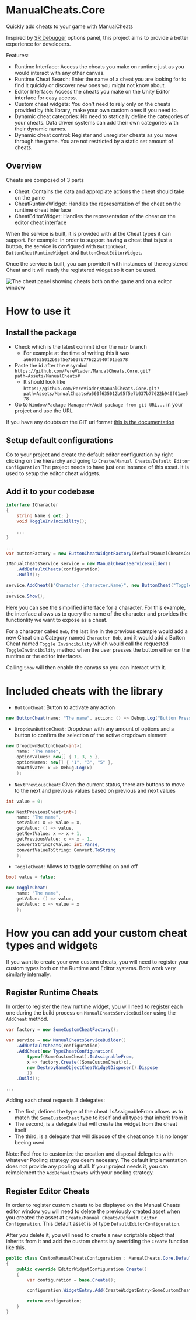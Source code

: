 # ManualCheats.Core

Quickly add cheats to your game with ManualCheats

Inspired by [SR Debugger](https://www.stompyrobot.uk/tools/srdebugger/) options panel, this project aims to provide a better experience for developers.

Features:
- Runtime Interface: Access the cheats you make on runtime just as you would interact with any other canvas.
- Runtime Cheat Search: Enter the name of a cheat you are looking for to find it quickly or discover new ones you might not know about.
- Editor Interface: Access the cheats you make on the Unity Editor interface for easy access.
- Custom cheat widgets: You don't need to rely only on the cheats provided by this library, make your own custom ones if you need to.
- Dynamic cheat categories: No need to statically define the categories of your cheats. Data driven systems can add their own categories with their dynamic names.
- Dynamic cheat control: Register and unregister cheats as you move through the game. You are not restricted by a static set amount of cheats.

## Overview

Cheats are composed of 3 parts

- Cheat: Contains the data and appropiate actions the cheat should take on the game
- CheatRuntimeWidget: Handles the representation of the cheat on the runtime cheat interface
- CheatEditorWidget: Handles the representation of the cheat on the editor cheat interface

When the service is built, it is provided with al the Cheat types it can support. For example: in order to support having a cheat that is just a button, the service
is configured with `ButtonCheat`, `ButtonCheatRuntimeWidget` and `ButtonCheatEditorWidget`.

Once the service is built, you can provide it with instances of the registered Cheat and it will ready the registered widget so it can be used.

![The cheat panel showing cheats both on the game and on a editor window](Images/Example1.png?raw=true)

# How to use it

## Install the package

- Check which is the latest commit id on the `main` branch
    - For example at the time of writing this it was `a660f635012b95f5e7b037b77622b940f01ae578`
- Paste the id after the `#` symbol `https://github.com/PereViader/ManualCheats.Core.git?path=Assets/ManualCheats#`
    - It should look like `https://github.com/PereViader/ManualCheats.Core.git?path=Assets/ManualCheats#a660f635012b95f5e7b037b77622b940f01ae578`
- Go to `Window/Package Manager/+/Add package from git URL...` in your project and use the URL 

If you have any doubts on the GIT url format [this is the documentation](https://docs.unity3d.com/Manual/upm-git.html)

## Setup default configurations

Go to your project and create the default editor configuration by right clicking on the hierarchy and going to `Create/Manual Cheats/Default Editor Configuration`
The project needs to have just one instance of this asset. It is used to setup the editor cheat widgets.

## Add it to your codebase

```c#
interface ICharacter
{
    string Name { get; }
    void ToggleInvincibility();

    ...
}

...
var buttonFactory = new ButtonCheatWidgetFactory(defaultManualCheatsConfiguration.buttonCheatWidget);

IManualCheatsService service = new ManualCheatsServiceBuilder()
    .AddDefaultCheats(configuration)
    .Build();

service.AddCheat($"Character {character.Name}", new ButtonCheat("Toggle Invincibility", character.ToggleInvincibility));
...
service.Show();
```

Here you can see the simplified interface for a character. For this example, the interface allows us to query the name of the character and provides the functionlity we want to expose as a cheat.

For a character called `Bob`, the last line in the previous example would add a new Cheat on a Category named `Character Bob`, and it would add a Button Cheat named `Toggle Invincibility` which would call the requested `ToggleInvincibility` method when the user presses the button either on the runtime or the editor interfaces.

Calling `Show` will then enable the canvas so you can interact with it.

# Included cheats with the library

- `ButtonCheat`: Button to activate any action
```c#
new ButtonCheat(name: "The name", action: () => Debug.Log("Button Pressed"))
```

- `DropdownButtonCheat`: Dropdown with any amount of options and a button to confirm the selection of the active dropdown element
```c#
new DropdownButtonCheat<int>(
    name: "The name", 
    optionValues: new[] { 1, 3, 5 }, 
    optionNames: new[] { "1", "3", "5" }, 
    onActivate: x => Debug.Log(x)
    );
```

- `NextPreviousCheat`: Given the current status, there are buttons to move to the next and previous values based on previous and next values 
```c#
int value = 0;

new NextPreviousCheat<int>(
    name: "The name",
    setValue: x => value = x,
    getValue: () => value,
    getNextValue: x => x + 1,
    getPreviousValue: x => x - 1,
    convertStringToValue: int.Parse,
    convertValueToString: Convert.ToString
    );
```

- `ToggleCheat`: Allows to toggle something on and off
```c#
bool value = false;

new ToggleCheat(
    name: "The name",
    getValue: () => value,
    setValue: x => value = x
    );
```


# How you can add your custom cheat types and widgets

If you want to create your own custom cheats, you will need to register your custom types both on the Runtime and Editor systems. Both work very similarly internally.

## Register Runtime Cheats

In order to register the new runtime widget, you will need to register each one during the build process on `ManualCheatsServiceBuilder` using the `AddCheat` method.

```c#
var factory = new SomeCustomCheatFactory();

var service = new ManualCheatsServiceBuilder()
    .AddDefaultCheats(configuration)
    .AddCheat(new TypeCheatConfiguration(
        typeof(SomeCustomCheat).IsAssignableFrom,
        x => factory.Create((SomeCustomCheat)x),
        new DestroyGameObjectCheatWidgetDisposer().Dispose
        ))
    .Build();

...
```

Adding each cheat requests 3 delegates:
- The first, defines the type of the cheat. IsAssignableFrom allows us to match the `SomeCustomCheat` type to itself and all types that inherit from it
- The second, is a delegate that will create the widget from the cheat itself
- The third, is a delegate that will dispose of the cheat once it is no longer beeing used

Note: Feel free to customize the creation and disposal delegates with whatever Pooling strategy you deem necesary. The default implementation does not provide any pooling at all. If your project needs it, you can reimplement the `AddDefaultCheats` with your pooling strategy.

## Register Editor Cheats

In order to register custom cheats to be displayed on the Manual Cheats editor window you will need to delete the previously created asset when you created the asset at `Create/Manual Cheats/Default Editor Configuration`. This default asset is of type `DefaultEditorConfiguration`.

After you delete it, you will need to create a new scriptable object that inherits from it and add the custom cheats by overriding the `Create` function like this.


```c#
public class CustomManualCheatsConfiguration : ManualCheats.Core.DefaultEditorConfiguration
{
    public override EditorWidgetConfiguration Create()
    {
        var configuration = base.Create();

        configuration.WidgetEntry.Add(CreateWidgetEntry<SomeCustomCheat>(x => new SomeCustomCheatEditorWidget(x)));

        return configuration;
    }
}
```
